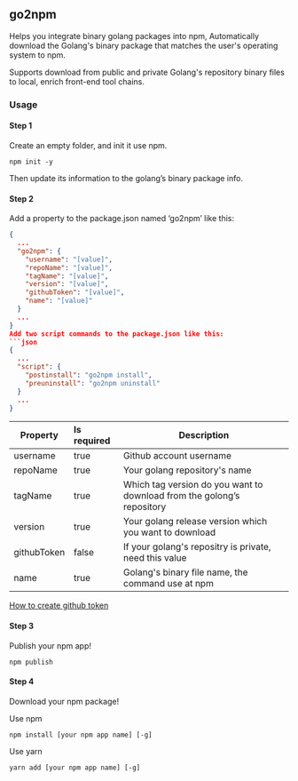 ## go2npm

Helps you integrate binary golang packages into npm, Automatically download the Golang's binary package that matches the user's operating system to npm.

Supports download from public and private Golang's repository binary files to local, enrich front-end tool chains.

### Usage

#### Step 1

Create an empty folder, and init it use npm.

```shell
npm init -y
```

Then update its information to the golang’s binary package info.

#### Step 2

Add a property to the package.json named  ‘go2npm’  like this:

```json
{
  ...
  "go2npm": {
    "username": "[value]",
    "repoName": "[value]",
    "tagName": "[value]",
    "version": "[value]",
    "githubToken": "[value]",
    "name": "[value]"
  }
  ...
}
Add two script commands to the package.json like this:
```json
{
  ...
  "script": {
    "postinstall": "go2npm install",
    "preuninstall": "go2npm uninstall"
  }
  ...
}

```

| Property    | Is required | Description                                                  |
| ----------- | :---------- | ------------------------------------------------------------ |
| username    | true        | Github account username                                      |
| repoName    | true        | Your golang repository's name                                |
| tagName     | true        | Which tag version do you want to download from the golong’s repository |
| version     | true        | Your golang release version which you want to download       |
| githubToken | false       | If your golang's repositry is private, need this value       |
| name        | true        | Golang's binary file name, the command use at npm            |

[How to create github token](https://docs.github.com/en/authentication/keeping-your-account-and-data-secure/creating-a-personal-access-token)
#### Step 3

Publish your npm app!

```shell
npm publish
```

#### Step 4

Download your npm package!

Use npm

```shell
npm install [your npm app name] [-g]
```

Use yarn

```shel
yarn add [your npm app name] [-g]
```